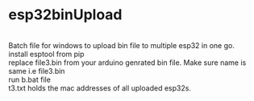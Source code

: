 # esp32binUpload
<br />Batch file for windows to upload bin file to multiple esp32 in one go. 
<br />install esptool from pip
<br />replace file3.bin from your arduino genrated bin file. Make sure name is same i.e file3.bin
<br />run b.bat file
<br />t3.txt holds the mac addresses of all uploaded esp32s.
<br />

